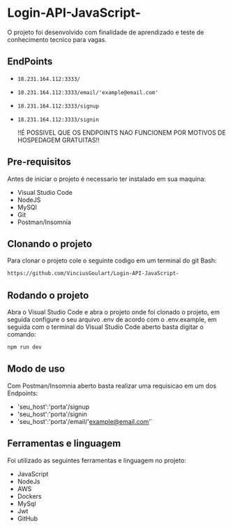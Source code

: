 # Login-API-JavaScript-

O projeto foi desenvolvido com finalidade de aprendizado e teste de conhecimento tecnico para vagas.

## EndPoints

- `18.231.164.112:3333/`
- `18.231.164.112:3333/email/'example@email.com'`
- `18.231.164.112:3333/signup`
- `18.231.164.112:3333/signin`

  !!É POSSIVEL QUE OS ENDPOINTS NAO FUNCIONEM POR MOTIVOS DE HOSPEDAGEM GRATUITAS!!

## Pre-requisitos
Antes de iniciar o projeto é necessario ter instalado em sua maquina:

- Visual Studio Code
- NodeJS
- MySQl
- Git
- Postman/Insomnia

## Clonando o projeto
Para clonar o projeto cole o seguinte codigo em um terminal do git Bash:

```bash
https://github.com/VinciusGoulart/Login-API-JavaScript-
```
## Rodando o projeto
Abra o Visual Studio Code e abra o projeto onde foi clonado o projeto,
em seguida configure o seu arquivo .env de acordo com o .env.example,
em seguida com o terminal do Visual Studio Code aberto basta digitar o comando:

```bash
npm run dev
```

## Modo de uso
Com Postman/Insomnia aberto basta realizar uma requisicao em um dos Endpoints:

- 'seu_host':'porta'/signup
- 'seu_host':'porta'/signin
- 'seu_host':'porta'/email/'example@email.com'`

## Ferramentas e linguagem
Foi utilizado as seguintes ferramentas e linguagem no projeto:

- JavaScript
- NodeJs
- AWS
- Dockers
- MySql
- Jwt
- GitHub
